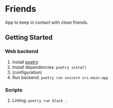 # Friends
App to keep in contact with close friends.

## Getting Started

### Web backend
1. Install [poetry](https://python-poetry.org/docs/#installation)
1. Install dependencies: `poetry install`
1. (configuration)
1. Run backend: `poetry run uvicorn src.main:app`

### Scripts
1. Linting: `poetry run black .`
